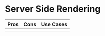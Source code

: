 
# Server Side Rendering


|              Pros             |         Cons              |        Use Cases          |
|           :-------:           |    :-----------:          |       :----------:        |
|                               |                           |                           |